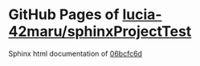 GitHub Pages of [lucia-42maru/sphinxProjectTest](https://github.com/lucia-42maru/sphinxProjectTest.git)
===
Sphinx html documentation of [06bcfc6d](https://github.com/lucia-42maru/sphinxProjectTest/tree/06bcfc6d0e9fd138a25b7a3c1a32da18b04d15e5)
